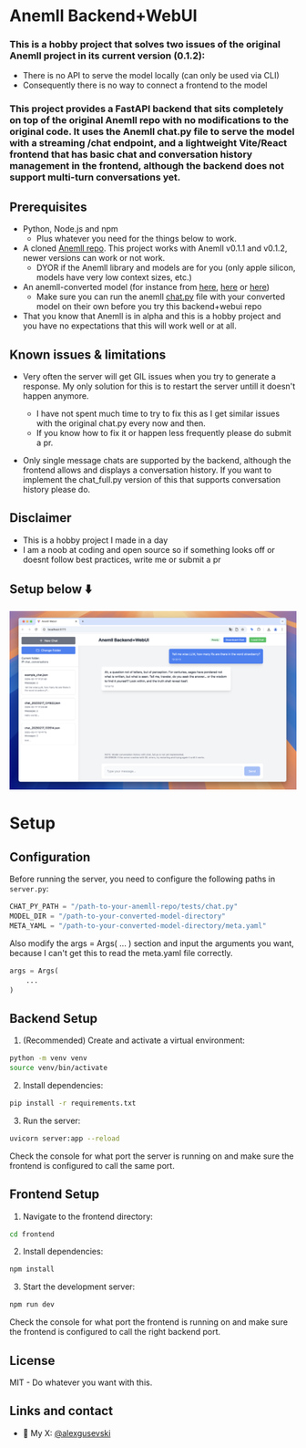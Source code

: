 # Anemll Backend+WebUI

### This is a hobby project that solves two issues of the original Anemll project in its current version (0.1.2):
- There is no API to serve the model locally (can only be used via CLI)
- Consequently there is no way to connect a frontend to the model

### This project provides a FastAPI backend that sits completely on top of the original Anemll repo with no modifications to the original code. It uses the Anemll chat.py file to serve the model with a streaming /chat endpoint, and a lightweight Vite/React frontend that has basic chat and conversation history management in the frontend, although the backend does not support multi-turn conversations yet.



## Prerequisites

- Python, Node.js and npm
    - Plus whatever you need for the things below to work.
- A cloned [Anemll repo](https://github.com/Anemll/Anemll). This project works with Anemll v0.1.1 and v0.1.2, newer versions can work or not work.
    - DYOR if the Anemll library and models are for you (only apple silicon, models have very low context sizes, etc.)
- An anemll-converted model (for instance from [here](https://huggingface.co/anemll), [here](https://huggingface.co/alexgusevski) or [here](https://github.com/Anemll/Anemll/blob/main/docs/convert_model.md))
    - Make sure you can run the anemll [chat.py](https://github.com/Anemll/Anemll/blob/main/docs/chat.md) file with your converted model on their own before you try this backend+webui repo
- That you know that Anemll is in alpha and this is a hobby project and you have no expectations that this will work well or at all.

## Known issues & limitations
- Very often the server will get GIL issues when you try to generate a response. My only solution for this is to restart the server untill it doesn't happen anymore.
    - I have not spent much time to try to fix this as I get similar issues with the original chat.py every now and then. 
    - If you know how to fix it or happen less frequently please do submit a pr. 

- Only single message chats are supported by the backend, although the frontend allows and displays a conversation history. If you want to implement the chat_full.py version of this that supports conversation history please do.

## Disclaimer

- This is a hobby project I made in a day
- I am a noob at coding and open source so if something looks off or doesnt follow best practices, write me or submit a pr

## Setup below ⬇️

![Screenshot of the WebUI](screenshot.png)

# Setup

## Configuration

Before running the server, you need to configure the following paths in `server.py`:

```python
CHAT_PY_PATH = "/path-to-your-anemll-repo/tests/chat.py"
MODEL_DIR = "/path-to-your-converted-model-directory"
META_YAML = "/path-to-your-converted-model-directory/meta.yaml"
```

Also modify the args = Args( ... ) section and input the arguments you want, because I can't get this to read the meta.yaml file correctly.
```python
args = Args(
    ...
)
```

## Backend Setup

1. (Recommended) Create and activate a virtual environment:
```bash
python -m venv venv
source venv/bin/activate
```

2. Install dependencies:
```bash
pip install -r requirements.txt
```

3. Run the server:
```bash
uvicorn server:app --reload
```

Check the console for what port the server is running on and make sure the frontend is configured to call the same port.

## Frontend Setup

1. Navigate to the frontend directory:
```bash
cd frontend
```

2. Install dependencies:
```bash
npm install
```

3. Start the development server:
```bash
npm run dev
```

Check the console for what port the frontend is running on and make sure the frontend is configured to call the right backend port.




## License
MIT - Do whatever you want with this.

## Links and contact
- 📱 My X: [@alexgusevski](https://x.com/alexgusevski)
